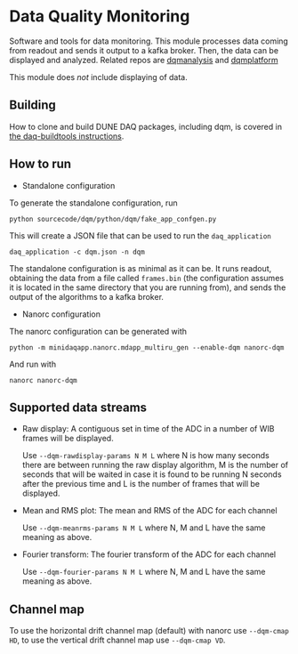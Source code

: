# Data Quality Monitoring
Software and tools for data monitoring. This module processes data coming from
readout and sends it output to a kafka broker. Then, the data can be displayed and analyzed. Related repos are
[dqmanalysis](https://github.com/DUNE-DAQ/dqmanalysis) and [dqmplatform](https://github.com/DUNE-DAQ/dqmplatform)

This module does *not* include displaying of data.

## Building

How to clone and build DUNE DAQ packages, including dqm, is covered in [the daq-buildtools instructions](https://dune-daq-sw.readthedocs.io/en/latest/packages/daq-buildtools/).

## How to run

* Standalone configuration

To generate the standalone configuration, run

    python sourcecode/dqm/python/dqm/fake_app_confgen.py

This will create a JSON file that can be used to run the `daq_application`

    daq_application -c dqm.json -n dqm

The standalone configuration is as minimal as it can be. It runs readout,
obtaining the data from a file called `frames.bin` (the configuration assumes it
is located in the same directory that you are running from), and sends the
output of the algorithms to a kafka broker.

* Nanorc configuration

The nanorc configuration can be generated with

    python -m minidaqapp.nanorc.mdapp_multiru_gen --enable-dqm nanorc-dqm

And run with

    nanorc nanorc-dqm

## Supported data streams

* Raw display: A contiguous set in time of the ADC in a number of WIB frames will be displayed.

  Use `--dqm-rawdisplay-params N M L` where N is how many
  seconds there are between running the raw display algorithm, M is the number of
  seconds that will be waited in case it is found to be running N seconds after
  the previous time and L is the number of frames that will be displayed. 
* Mean and RMS plot: The mean and RMS of the ADC for each channel

  Use `--dqm-meanrms-params N M L` where N, M and L have the same meaning as above.
* Fourier transform: The fourier transform of the ADC for each channel

  Use `--dqm-fourier-params N M L` where N, M and L have the same meaning as above.

## Channel map
To use the horizontal drift channel map (default) with nanorc use `--dqm-cmap HD`,
to use the vertical drift channel map use `--dqm-cmap VD`.
